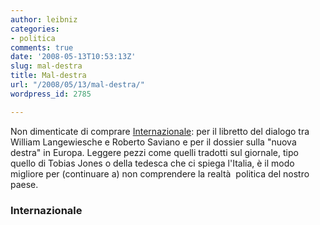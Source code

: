 ```yaml
---
author: leibniz
categories:
- politica
comments: true
date: '2008-05-13T10:53:13Z'
slug: mal-destra
title: Mal-destra
url: "/2008/05/13/mal-destra/"
wordpress_id: 2785

---
```

Non dimenticate di comprare [Internazionale](http://www.internazionale.it/home/): per il libretto del dialogo tra William Langewiesche e Roberto Saviano e per il dossier sulla "nuova destra" in Europa. Leggere pezzi come quelli tradotti sul giornale, tipo quello di Tobias Jones o della tedesca che ci spiega l'Italia, è il modo migliore per (continuare a) non comprendere la realtà  politica del nostro paese.


### Internazionale
